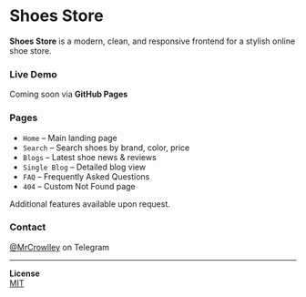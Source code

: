 # Shoes Store

**Shoes Store** is a modern, clean, and responsive frontend for a stylish online shoe store.

### Live Demo  
Coming soon via **GitHub Pages**

### Pages  
- `Home` – Main landing page  
- `Search` – Search shoes by brand, color, price  
- `Blogs` – Latest shoe news & reviews  
- `Single Blog` – Detailed blog view  
- `FAQ` – Frequently Asked Questions  
- `404` – Custom Not Found page

 Additional features available upon request.

### Contact  
[@MrCrowlley](https://t.me/MrCrowlley) on Telegram

---

**License**  
[MIT](LICENSE)
